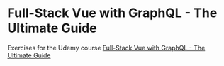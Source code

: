 # Full-Stack Vue with GraphQL - The Ultimate Guide

Exercises for the Udemy course [Full-Stack Vue with GraphQL - The Ultimate Guide](https://www.udemy.com/full-stack-vue-with-graphql-the-ultimate-guide)
